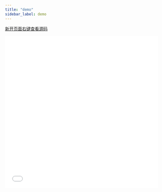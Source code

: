 ```yaml
---
title: "demo"
sidebar_label: demo
---
```



<a href="/demo/web-components/1.usercard.html" target="_blank">新开页面右键查看源码</a>

<iframe width="100%" height="500" frameborder="0" src="/demo/web-components/1.usercard.html"></iframe>